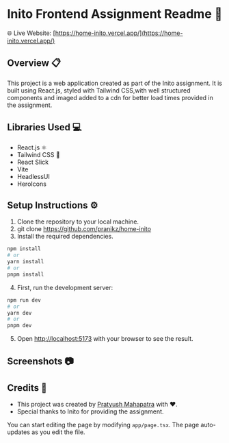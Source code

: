

# Inito Frontend Assignment Readme :rocket:

🌐 Live Website: [https://home-inito.vercel.app/](https://home-inito.vercel.app/)

## Overview :clipboard:

This project is a web application created as part of the Inito assignment. It is built using React.js, styled with Tailwind CSS,with well structured components and imaged added to a cdn for better load times provided in the assignment.

## Libraries Used :computer:

- React.js ⚛️
- Tailwind CSS 🌊
- React Slick 
- Vite
- HeadlessUI
- HeroIcons


## Setup Instructions :gear:

1. Clone the repository to your local machine.
2. git clone <https://github.com/pranikz/home-inito>
3. Install the required dependencies.
 ```bash
npm install
# or
yarn install
# or
pnpm install
```
4. First, run the development server:
```bash
npm run dev
# or
yarn dev
# or
pnpm dev
```

5. Open [http://localhost:5173](http://localhost:5173) with your browser to see the result.


## Screenshots :camera:


## Credits :clap:

- This project was created by [Pratyush Mahapatra](https://www.pranikz.dev/)  with ❤️.
- Special thanks to Inito for providing the assignment.

You can start editing the page by modifying `app/page.tsx`. The page auto-updates as you edit the file.
